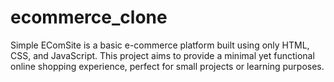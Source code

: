 # ecommerce_clone
Simple EComSite is a basic e-commerce platform built using only HTML, CSS, and JavaScript. This project aims to provide a minimal yet functional online shopping experience, perfect for small projects or learning purposes.

